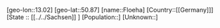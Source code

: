 ﻿---
location: [50.87,13.02]
type: City
tags:
- geo/City


SpocWebEntityId: 30200
isDeleted: false
confidential: public

---
[geo-lon::13.02]
[geo-lat::50.87]
[name::Floeha]
[Country::[[Germany]]]
[State :: [[../../Sachsen]] ]
[Population::]
[Unknown::]

